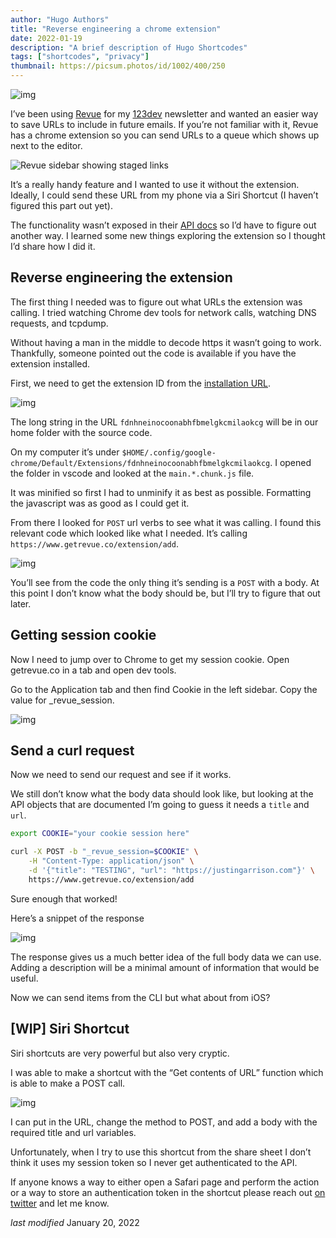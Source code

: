 ```yaml
---
author: "Hugo Authors"
title: "Reverse engineering a chrome extension"
date: 2022-01-19
description: "A brief description of Hugo Shortcodes"
tags: ["shortcodes", "privacy"]
thumbnail: https://picsum.photos/id/1002/400/250
---
```


![img](https://d33wubrfki0l68.cloudfront.net/c08d4f7316a59060e7efc9f7d1984f3428d97dda/7c41a/img/revue-banner.png)

I’ve been using [Revue](https://www.getrevue.co/) for my [123dev](https://123dev.email/) newsletter and wanted an easier way to save URLs to include in future emails. If you’re not familiar with it, Revue has a chrome extension so you can send URLs to a queue which shows up next to the editor.

![Revue sidebar showing staged links](https://d33wubrfki0l68.cloudfront.net/ac15e07f4f54b7816b34a107c38291ef2a26e1b4/7a974/img/revue-sidebar.png)

It’s a really handy feature and I wanted to use it without the extension. Ideally, I could send these URL from my phone via a Siri Shortcut (I haven’t figured this part out yet).

The functionality wasn’t exposed in their [API docs](https://www.getrevue.co/api) so I’d have to figure out another way. I learned some new things exploring the extension so I thought I’d share how I did it.

## Reverse engineering the extension

The first thing I needed was to figure out what URLs the extension was calling. I tried watching Chrome dev tools for network calls, watching DNS requests, and tcpdump.

Without having a man in the middle to decode https it wasn’t going to work. Thankfully, someone pointed out the code is available if you have the extension installed.

First, we need to get the extension ID from the [installation URL](https://chrome.google.com/webstore/detail/revue-chrome/fdnhneinocoonabhfbmelgkcmilaokcg).

![img](https://d33wubrfki0l68.cloudfront.net/08f954804a2f0302f7273faa3b73c9def884b19a/e1695/img/revue-extension.png)

The long string in the URL `fdnhneinocoonabhfbmelgkcmilaokcg` will be in our home folder with the source code.

On my computer it’s under `$HOME/.config/google-chrome/Default/Extensions/fdnhneinocoonabhfbmelgkcmilaokcg`. I opened the folder in vscode and looked at the `main.*.chunk.js` file.

It was minified so first I had to unminify it as best as possible. Formatting the javascript was as good as I could get it.

From there I looked for `POST` url verbs to see what it was calling. I found this relevant code which looked like what I needed. It’s calling `https://www.getrevue.co/extension/add`.

![img](https://d33wubrfki0l68.cloudfront.net/8a76225aff1fcd09e9611a4e26b3f1cc002c5e9a/079b7/img/revue-code.png)

You’ll see from the code the only thing it’s sending is a `POST` with a body. At this point I don’t know what the body should be, but I’ll try to figure that out later.

## Getting session cookie

Now I need to jump over to Chrome to get my session cookie. Open getrevue.co in a tab and open dev tools.

Go to the Application tab and then find Cookie in the left sidebar. Copy the value for _revue_session.

![img](https://d33wubrfki0l68.cloudfront.net/a6dfc56e9ad54ffbc533f9ec3b578cd7ca475200/976ee/img/revue-cookie.png)

## Send a curl request

Now we need to send our request and see if it works.

We still don’t know what the body data should look like, but looking at the API objects that are documented I’m going to guess it needs a `title` and `url`.

```bash
export COOKIE="your cookie session here"

curl -X POST -b "_revue_session=$COOKIE" \
    -H "Content-Type: application/json" \
    -d '{"title": "TESTING", "url": "https://justingarrison.com"}' \
    https://www.getrevue.co/extension/add
```

Sure enough that worked!

Here’s a snippet of the response

![img](https://d33wubrfki0l68.cloudfront.net/a1da01eb9f4f22f06bc8ab85b67a9eb36f752cc1/ab53b/img/revue-response.png)

The response gives us a much better idea of the full body data we can use. Adding a description will be a minimal amount of information that would be useful.

Now we can send items from the CLI but what about from iOS?

## [WIP] Siri Shortcut

Siri shortcuts are very powerful but also very cryptic.

I was able to make a shortcut with the “Get contents of URL” function which is able to make a POST call.

![img](https://d33wubrfki0l68.cloudfront.net/6a5cd2cbb6482f57170ffe53cb4b04451c825856/0a234/img/revue-shortcut.png)

I can put in the URL, change the method to POST, and add a body with the required title and url variables.

Unfortunately, when I try to use this shortcut from the share sheet I don’t think it uses my session token so I never get authenticated to the API.

If anyone knows a way to either open a Safari page and perform the action or a way to store an authentication token in the shortcut please reach out [on twitter](https://twitter.com/rothgar) and let me know.

*last modified* January 20, 2022
